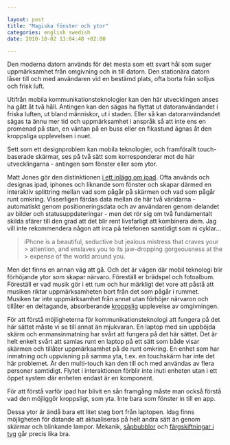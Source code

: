 ```yaml
--- 

layout: post
title: "Magiska fönster och ytor" 
categories: english swedish 
date: 2010-10-02 13:04:48 +02:00 

---
```


Den moderna datorn används för det mesta som ett svart hål som suger uppmärksamhet från omgivning och in till datorn. Den stationära datorn låser till och med användaren vid en bestämd plats, ofta borta från solljus och frisk luft.

Utifrån mobila kommunikationsteknologier kan den här utvecklingen anses ha gått åt två håll. Antingen kan den sägas ha flyttat ut datoranvändandet i friska luften, ut bland människor, ut i staden. Eller så kan datoranvändandet sägas ta ännu mer tid och uppmärksamhet i anspråk så att inte ens en promenad på stan, en väntan på en buss eller en fikastund ägnas åt den kroppsliga upplevelsen i nuet.

Sett som ett designproblem kan mobila teknologier, och framförallt touch-baserade skärmar, ses på två sätt som korresponderar mot de här utvecklingarna - antingen som fönster eller som ytor.

Matt Jones gör den distinktionen [i ett inlägg om ipad](http://magicalnihilism.com/2007/11/15/lost-futures-unconscious-gestures/). Ofta används och designas ipad, iphones och liknande som fönster och skapar därmed en interaktiv splittring mellan vad som pågår på skärmen och vad som pågår runt omkring. Visserligen färdas data mellan de här två världarna - automatiskt genom positioneringsdata och av användaren genom delandet av bilder och statusuppdateringar - men det rör sig om två fundamentalt skilda sfärer till den grad att det blir rent livsfarligt att kombinera dem. Jag vill inte rekommendera någon att irca på telefonen samtidigt som ni cyklar...


> iPhone is a beautiful, seductive but jealous mistress that craves your > attention, and enslaves you to its jaw-dropping gorgeousness at the > expense of the world around you.

Men det finns en annan väg att gå. Och det är vägen där mobil teknologi blir förhöjande ytor som skapar närvaro. Föreställ er brädspel och fotoalbum. Föreställ er vad musik gör i ett rum och hur märkligt det vore att påstå att musiken riktar uppmärksamheten bort från det som pågår i rummet. Musiken tar inte uppmärksamhet från annat utan förhöjer närvaron och tillåter en deltagande, absorberande [kroppslig](http://www.dourish.com/embodied/) upplevelse av omgivningen.

För att förstå möjligheterna för kommunikationsteknologi att fungera på det här sättet måste vi se till annat än mjukvaran. En laptop med sin uppböjda skärm och enmansinmatning har svårt att fungera på det här sättet. Det är helt enkelt svårt att samlas runt en laptop på ett sätt som både visar skärmen och tillåter uppmärksamhet på de runt omkring. En enhet som har inmatning och uppvisning på samma yta, t.ex. en touchskärm har inte det här problemet. Är den multi-touch kan den till och med användas av flera personer samtidigt. Flytet i interaktionen förblir inte inuti enheten utan i ett öppet system där enheten endast är en komponent.

För att förstå varför ipad har blivit en sån framgång måste man också förstå vad den möjliggör kroppsligt, som yta. Inte bara som fönster in till en app.

Dessa ytor är ändå bara ett litet steg bort från laptopen. Idag finns möjligheten för datande att aktualiseras på helt andra sätt än genom skärmar och blinkande lampor. Mekanik, [såpbubblor](http://www.mcqn.com/weblog/who_or_what_is_bubblino) och [färgskiftningar i tyg](http://en.wikipedia.org/wiki/Thermochromism) går precis lika bra.


